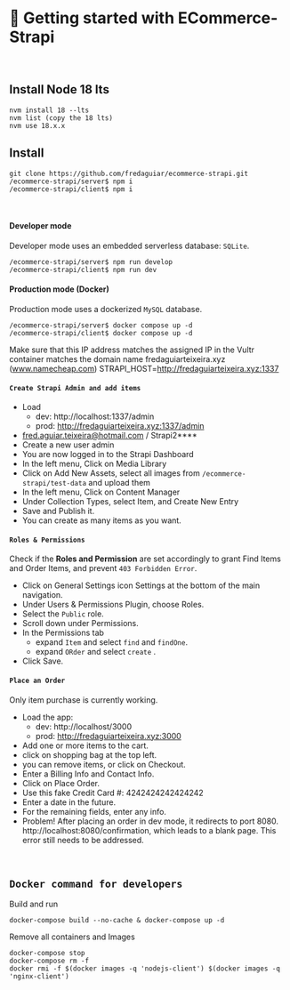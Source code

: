 # 🚀 Getting started with ECommerce-Strapi

<br/>

## Install Node 18 lts

```
nvm install 18 --lts
nvm list (copy the 18 lts)
nvm use 18.x.x
```

## Install

```
git clone https://github.com/fredaguiar/ecommerce-strapi.git
/ecommerce-strapi/server$ npm i
/ecommerce-strapi/client$ npm i
```

<br/>

#### Developer mode

Developer mode uses an embedded serverless database: `SQLite`.

```
/ecommerce-strapi/server$ npm run develop
/ecommerce-strapi/client$ npm run dev
```

#### Production mode (Docker)

Production mode uses a dockerized `MySQL` database.

```
/ecommerce-strapi/server$ docker compose up -d
/ecommerce-strapi/client$ docker compose up -d
```

Make sure that this IP address matches the assigned IP in the Vultr container matches the domain name fredaguiarteixeira.xyz (www.namecheap.com)
STRAPI_HOST=http://fredaguiarteixeira.xyz:1337

#### `Create Strapi Admin and add items`

- Load
  - dev: http://localhost:1337/admin
  - prod: http://fredaguiarteixeira.xyz:1337/admin
- fred.aguiar.teixeira@hotmail.com / Strapi2\*\*\*\*
- Create a new user admin
- You are now logged in to the Strapi Dashboard
- In the left menu, Click on Media Library
- Click on Add New Assets, select all images from `/ecommerce-strapi/test-data` and upload them
- In the left menu, Click on Content Manager
- Under Collection Types, select Item, and Create New Entry
- Save and Publish it.
- You can create as many items as you want.

#### `Roles & Permissions`

Check if the **Roles and Permission** are set accordingly to grant Find Items and Order Items, and prevent `403 Forbidden Error`.

- Click on General Settings icon Settings at the bottom of the main navigation.
- Under Users & Permissions Plugin, choose Roles.
- Select the `Public` role.
- Scroll down under Permissions.
- In the Permissions tab
  - expand `Item` and select `find` and `findOne`.
  - expand `ORder` and select `create` .
- Click Save.

#### `Place an Order`

Only item purchase is currently working.

- Load the app:
  - dev: http://localhost/3000
  - prod: http://fredaguiarteixeira.xyz:3000
- Add one or more items to the cart.
- click on shopping bag at the top left.
- you can remove items, or click on Checkout.
- Enter a Billing Info and Contact Info.
- Click on Place Order.
- Use this fake Credit Card #: 4242424242424242
- Enter a date in the future.
- For the remaining fields, enter any info.
- Problem! After placing an order in dev mode, it redirects to port 8080. http://localhost:8080/confirmation, which leads to a blank page. This error still needs to be addressed.

<br/>

## `Docker command for developers`

Build and run

```
docker-compose build --no-cache & docker-compose up -d
```

Remove all containers and Images

```
docker-compose stop
docker-compose rm -f
docker rmi -f $(docker images -q 'nodejs-client') $(docker images -q 'nginx-client')
```
